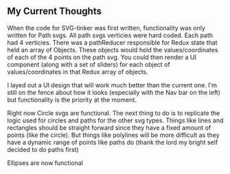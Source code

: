 ## My Current Thoughts
When the code for SVG-tinker was first written, functionality was only written for Path svgs. All path svgs verticies were hard coded. Each path had 4 verticies. 
There was a pathReducer responsible for Redux state that held an array of Objects. These objects would hold the values/coordinates of each of the 4 points on the path svg. You could then render a UI component (along with a set of sliders) for each object of values/coordinates in that Redux array of objects.

<!-- ![alt text](./public/assets/svgtinkerv1.gif) -->

I layed out a UI design that will work much better than the current one. I'm still on the fence about how it looks (especially with the Nav bar on the left) but functionality is the priority at the moment.
 <!-- ![alt text](./public/assets/mockup-assets/svgtinker-mockup01.png) -->


Right now Circle svgs are functional. The next thing to do is to replicate the logic used for circles and paths for the other svg types. Things like lines and rectangles should be straight forward since they have a fixed amount of points (like the circle). But things like polylines will be more difficult as they have a dynamic range of points like paths do (thank the lord my bright self decided to do paths first) 

Ellipses are now functional